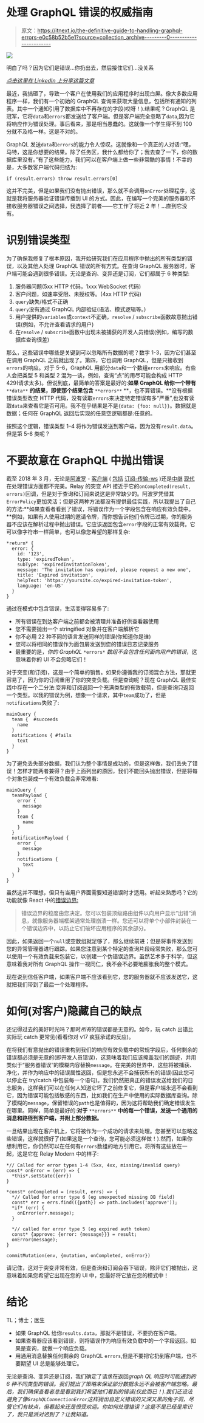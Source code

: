 # 处理 GraphQL 错误的权威指南

> 原文：<https://itnext.io/the-definitive-guide-to-handling-graphql-errors-e0c58b52b5e1?source=collection_archive---------0----------------------->

![](img/f662d0a16f925e1fbd26a4659d22d0a3.png)

明白了吗？因为它们是错误...你扔出去，然后接住它们…没关系

[*点击这里在 LinkedIn 上分享这篇文章*](https://www.linkedin.com/cws/share?url=https%3A%2F%2Fitnext.io%2Fthe-definitive-guide-to-handling-graphql-errors-e0c58b52b5e1)

最近，我搞砸了，导致一个客户在使用我们的应用程序时出现白屏。像大多数应用程序一样，我们有一个初始的 GraphQL 查询来获取大量信息，包括所有通知的列表。其中一个通知引用了数据库中不再存在的字段(哎呀！).结果呢？GraphQL 是冠军，它将`data`和`errors`都发送给了客户端。但是客户端完全忽略了`data`,因为它将响应作为错误处理。事后看来，那是相当愚蠢的。这就像一个学生得不到 100 分就不及格一样。这是不对的。

GraphQL 发送`data`和`errors`的能力令人惊叹。这就像和一个真正的人对话:“嘿，马特，这是你想要的结果。除了任务区，我什么都给你了；我去查了一下，你的数据库里没有。”有了这些能力，我们可以在客户端上做一些非常酷的事情！不幸的是，大多数客户端代码归结为:

```
if (result.errors) throw result.errors[0]
```

这并不完美，但是如果我们没有抛出错误，那么就不会调用`onError`处理程序，这就是我将服务器验证错误传播到 UI 的方式。因此，在编写一个完美的服务器和不接收服务器错误之间选择，我选择了前者——它工作了将近 2 年！…直到它没有。

# 识别错误类型

为了确保我修复了根本原因，我开始研究我们在应用程序中抛出的所有类型的错误，以及其他人处理 GraphQL 错误的所有方式。在查询 GraphQL 服务器时，客户端可能会遇到很多错误。无论是查询、变异还是订阅，它们都属于 6 种类型:

1.  服务器问题(5xx HTTP 代码，1xxx WebSocket 代码)
2.  客户问题，如速率受限、未授权等。(4xx HTTP 代码)
3.  `query`缺失/格式不正确
4.  `query`没有通过 GraphQL 内部验证(语法、模式逻辑等。)
5.  用户提供的`variables`或`context`不正确，`resolve` / `subscribe`函数故意抛出错误(例如，不允许查看请求的用户)
6.  在`resolve` / `subscribe`函数中出现未被捕获的开发人员错误(例如，编写的数据库查询很差)

那么，这些错误中哪些是关键到可以忽略所有数据的呢？数字 1-3，因为它们甚至在调用 GraphQL 之前就出现了。第四，它也调用 GraphQL，但是只接收到`errors`的响应。对于 5–6，GraphQL 用部分`data`和一个数组`errors`来响应。有些人会把类型 5 和类型 2 混为一谈，例如，查询“点”的用尽可能会构成 HTTP 429(请求太多)。但说到底，最简单的答案是最好的:**如果 GraphQL 给你一个带有** `**data**` **的结果，即使那个结果包含** `**errors**` **，也不算错误。**没有根据错误类型改变 HTTP 代码，没有读取`errors`来决定特定错误有多“严重”,也没有读取`data`来查看它是否可用。我不在乎结果是不是`{data: {foo: null}}`。数据就是数据；任何在 GraphQL 返回后实现的任意空逻辑都是:任意的。

按照这个逻辑，错误类型 1–4 将作为错误发送到客户端，因为没有`result.data`。但是第 5-6 类呢？

# 不要故意在 GraphQL 中抛出错误

截至 2018 年 3 月，无论是[阿波罗](https://github.com/apollographql/apollo-client/issues/3034) - [客户端](https://github.com/apollographql/apollo-client/issues/3000) ( [包括](https://github.com/apollographql/apollo-client/issues/2810) [订阅-传输-ws](https://github.com/apollographql/subscriptions-transport-ws/issues/305) )还是[中继](https://github.com/facebook/relay/issues/1913) [现代](https://github.com/facebook/relay/issues/1816#issuecomment-304492071)在处理错误方面都不完美。Relay 的突变 API 接近于它的`onCompleted(result, errors)`回调，但是对于查询和订阅来说这是非常缺少的。阿波罗凭借其`ErrorPolicy`更加灵活；但是这两种方法都没有提供最佳实践，所以我提出了自己的方法:**如果查看者看到了错误，将错误作为一个字段包含在响应有效负载中。**例如，如果有人使用过期的邀请令牌，而你想告诉他们令牌已过期，你的服务器不应该在解析过程中抛出错误。它应该返回包含`error`字段的正常有效载荷。它可以像字符串一样简单，也可以像您希望的那样复杂:

```
*return* {
  error: {
    id: '123',
    type: 'expiredToken',
    subType: 'expiredInvitationToken',
    message: 'The invitation has expired, please request a new one',
    title: 'Expired invitation',
    helpText: 'https://yoursite.co/expired-invitation-token',
    language: 'en-US'
  }
}
```

通过在模式中包含错误，生活变得容易多了:

*   所有错误在到达客户端之前都会被清理并准备好供查看器使用
*   您不需要抛出一个 stringified 对象并在客户端解析它
*   你不必用 22 种不同的语言发送同样的错误(你知道你是谁)
*   您可以将相同的错误作为面包屑发送到您的错误日志记录服务
*   最重要的是，*你的 GraphQL* `*errors*` *数组不会包含任何面向用户的错误*，这意味着你的 UI 不会忽略它们！

对于突变(和订阅)，这是一个简单的销售。如果你遵循我的订阅混合方法，那就更容易了，因为你的订阅重用了你的突变负载。但是查询呢？现在 GraphQL 最佳实践中存在一个二分法:变异和订阅返回一个充满类型的有效载荷，但是查询只返回一个类型。以我的错误为例，想象一个请求，其中`team`成功了，但是`notifications`失败了:

```
mainQuery {
  team {  #succeeds
    name
  }
  notifications { #fails
    text
  }
}
```

为了避免丢失部分数据，我们认为整个事情是成功的，但是这样做，我们丢失了错误！怎样才能两者兼得？由于上面列出的原因，我们不能回头抛出错误，但是将每个对象包装成一个有效负载会非常难看:

```
mainQuery {
  teamPayload {
    error {
      message
    }
    team {
      name
    }
  }
  notificationPayload {
    error {
      message
    }
    notifications {
      text
    }
  }
}
```

虽然这并不理想，但只有当用户界面需要知道错误时才适用。听起来熟悉吗？它的功能就像 React 中的[错误边界:](https://reactjs.org/blog/2017/07/26/error-handling-in-react-16.html)

> 错误边界的粒度由您决定。您可以包装顶级路由组件以向用户显示“出错”消息，就像服务器端框架通常处理崩溃一样。您还可以将单个小部件封装在一个错误边界中，以防止它们破坏应用程序的其余部分。

因此，如果返回一个`null`或空数组就足够了，那么继续前进；但是将事件发送到您的异常管理器进行跟踪。如果您注意到某个特定的查询片段经常失败，那么您可以使用一个有效负载来包装它，以创建一个伪错误边界。虽然艺术多于科学，但这意味着我对所有 GraphQL 操作一视同仁，我不会不必要地膨胀我的整个模式。

现在说到信任客户端，如果客户端不应该看到它，您的服务器就不应该发送它，这就把我们带到了最后一个处理程序。

# 如何(对客户)隐藏自己的缺点

还记得过去的美好时光吗？那时*所有*的错误都是无意的。如今，玩 catch 出错比实际玩 catch 更常见(看看你对 v17 疯狂承诺的反应)。

在将我们有意抛出的错误重构到我们的响应有效负载中的常规字段后，任何剩余的错误都必须是无意的(即开发人员错误)，这意味着我们应该掩盖我们的踪迹，并用类似于“服务器错误”的模糊内容替换`message`。在完美的世界中，这些将被捕获、净化，并作为响应中的错误属性返回，但是您永远不会捕获所有的错误(因此您可以停止在 try/catch 中包装每一个语句)。我们仍然把真正的错误发送给我们的日志服务，这样我们可以在任何人知道它坏了之前修复它，但是客户端永远不会看到它，因为错误可能包括敏感的东西，比如我们在生产中使用的实际数据库查询。除了模糊的`message`，保留错误的`path`也是值得的，因为这将帮助我们确定错误发生在哪里。同样，简单是最好的:**对于** `**errors**` **中的每一个错误，发送一个通用的消息和路径到客户端，并附上部分数据。**

一旦结果出现在客户机上，它将被作为一个成功的请求来处理。您甚至可以忽略这些错误，这样就很好了(如果这是一个查询，您可能必须这样做！).然而，如果你想利用它，你仍然可以在任何有`errors`数组的地方引用它。将所有这些放在一起，这是它在 Relay Modern 中的样子:

```
*// Called for error types 1-4 (5xx, 4xx, missing/invalid query)
const* onError = (err) => {
  *this*.setState({err})
}

*const* onCompleted = (result, errs) => {
  *// Called for error type 6 (eg unexpected missing DB field)
  const* err = errs.find(({path}) => path.includes('approve'));
  *if* (err) {
    onError(err.message);
  }

  *// called for error type 5 (eg expired auth token)
  const* {approve: {error: {message}}} = result;
  onError(message);
}

commitMutation(env, {mutation, onCompleted, onError})
```

请记住，这对于突变非常有效，但是查询和订阅会吞下错误，除非它们被抛出，这意味着如果您希望它出现在您的 UI 中，您最好将它放在您的模式中！

# 结论

TL；博士；医生

*   如果 GraphQL 给你`results.data`，那就不是错误，不要扔在客户端。
*   如果查看器应该看到错误，则将错误作为响应有效负载中的一个字段返回。如果是查询，就做一个响应负载。
*   用通用消息替换任何剩余的 GraphQL `errors`,但是不要把它扔到客户端，也不要期望 UI 总是能够处理它。

无论是查询、变异还是订阅，我们确定了请求在返回*graph QL 响应时可能遇到的 6 种不同类型的错误。我们提出了策略来保证部分数据永远不会被客户端忽略。最后，我们确保查看者总是看到我们希望他们看到的错误(仅此而已！).我们还设法避免了像`GraphQLConnectionError`这样抛出自定义错误的又深又黑的兔子洞，尽管它们有缺点，但看起来还是很受欢迎。你如何处理错误？这是不是已经是常识了，我只是派对迟到了？让我知道。*